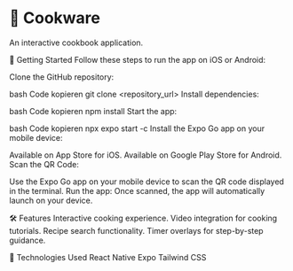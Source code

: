 # 🍳 Cookware
An interactive cookbook application.

🚀 Getting Started
Follow these steps to run the app on iOS or Android:

Clone the GitHub repository:

bash
Code kopieren
git clone <repository_url>
Install dependencies:

bash
Code kopieren
npm install
Start the app:

bash
Code kopieren
npx expo start -c
Install the Expo Go app on your mobile device:

Available on App Store for iOS.
Available on Google Play Store for Android.
Scan the QR Code:

Use the Expo Go app on your mobile device to scan the QR code displayed in the terminal.
Run the app:
Once scanned, the app will automatically launch on your device.

🛠 Features
Interactive cooking experience.
Video integration for cooking tutorials.
Recipe search functionality.
Timer overlays for step-by-step guidance.

🧩 Technologies Used
React Native
Expo
Tailwind CSS
